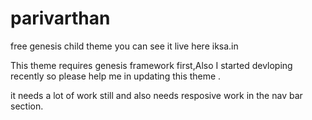 parivarthan
===========

free genesis child theme you can see it live here iksa.in

This theme requires genesis framework first,Also I started devloping recently so please help me in updating this theme .

it needs a lot of work still and also needs resposive work in the nav bar section. 
